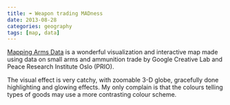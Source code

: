 ```yaml
---
title: ➠ Weapon trading MADness
date: 2013-08-28
categories: geography
tags: [map, data]
---
```


[Mapping Arms Data](http://balder.prio.no/armsglobe2/index.php) is a wonderful visualization and interactive map made using data on small arms and ammunition trade by Google Creative Lab and Peace Research Institute Oslo (PRIO).

The visual effect is very catchy, with zoomable 3-D globe, gracefully done highlighting and glowing effects.  My only complain is that the colours telling types of goods may use a more contrasting colour scheme.
